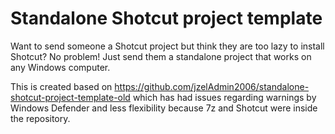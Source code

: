 # Standalone Shotcut project template

Want to send someone a Shotcut project but think they are too lazy to install Shotcut? No problem! Just send them a standalone project that works on any Windows computer.

This is created based on https://github.com/jzelAdmin2006/standalone-shotcut-project-template-old which has had issues regarding warnings by Windows Defender and less flexibility because 7z and Shotcut were inside the repository.
